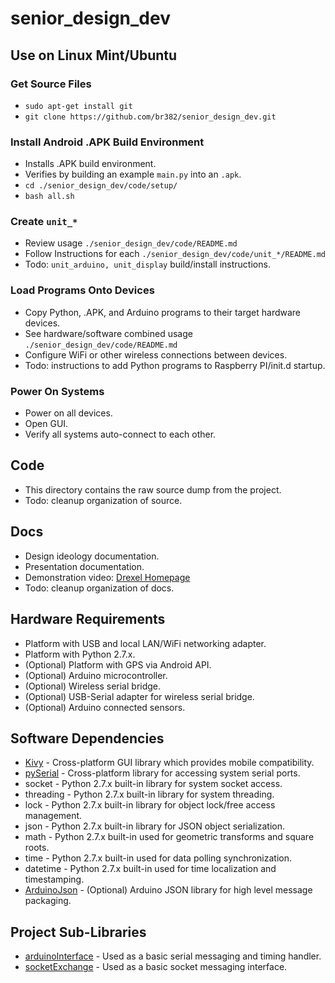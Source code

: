 # senior_design_dev

## Use on Linux Mint/Ubuntu  

### Get Source Files  
- ```sudo apt-get install git```  
- ```git clone https://github.com/br382/senior_design_dev.git```  

### Install Android .APK Build Environment  
- Installs .APK build environment.
- Verifies by building an example ```main.py``` into an ```.apk```.
- ```cd ./senior_design_dev/code/setup/```  
- ```bash all.sh``` 

### Create ```unit_*```  
- Review usage ```./senior_design_dev/code/README.md```
- Follow Instructions for each ```./senior_design_dev/code/unit_*/README.md```
- Todo: ```unit_arduino, unit_display``` build/install instructions.

### Load Programs Onto Devices  
- Copy Python, .APK, and Arduino programs to their target hardware devices.
- See hardware/software combined usage ```./senior_design_dev/code/README.md```
- Configure WiFi or other wireless connections between devices.
- Todo: instructions to add Python programs to Raspberry PI/init.d startup.

### Power On Systems  
- Power on all devices.
- Open GUI.
- Verify all systems auto-connect to each other.

## Code  
- This directory contains the raw source dump from the project.
- Todo: cleanup organization of source.

## Docs  
- Design ideology documentation.
- Presentation documentation.
- Demonstration video: [Drexel Homepage](https://www.cs.drexel.edu/~br382/projects.html)
- Todo: cleanup organization of docs.

## Hardware Requirements
- Platform with USB and local LAN/WiFi networking adapter.
- Platform with Python 2.7.x.
- (Optional) Platform with GPS via Android API.
- (Optional) Arduino microcontroller.
- (Optional) Wireless serial bridge.
- (Optional) USB-Serial adapter for wireless serial bridge.
- (Optional) Arduino connected sensors.

## Software Dependencies
- [Kivy](https://kivy.org/#home) - Cross-platform GUI library which provides mobile compatibility.
- [pySerial](https://github.com/pyserial/pyserial) - Cross-platform library for accessing system serial ports.
- socket - Python 2.7.x built-in library for system socket access.
- threading - Python 2.7.x built-in library for system threading.
- lock - Python 2.7.x built-in library for object lock/free access management.
- json - Python 2.7.x built-in library for JSON object serialization.
- math - Python 2.7.x built-in used for geometric transforms and square roots.
- time - Python 2.7.x built-in used for data polling synchronization.
- datetime - Python 2.7.x built-in used for time localization and timestamping.
- [ArduinoJson](https://github.com/bblanchon/ArduinoJson) - (Optional) Arduino JSON library for high level message packaging.

## Project Sub-Libraries
- [arduinoInterface](https://github.com/br382/arduinoInterface) - Used as a basic serial messaging and timing handler.
- [socketExchange](https://github.com/br382/socketExchange) - Used as a basic socket messaging interface.
